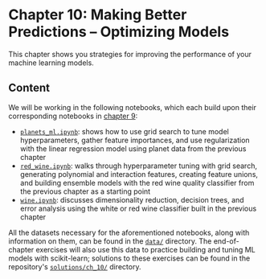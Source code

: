 # Chapter 10: Making Better Predictions &ndash; Optimizing Models

This chapter shows you strategies for improving the performance of your machine learning models.

## Content

We will be working in the following notebooks, which each build upon their corresponding notebooks in [chapter 9](../ch_09):

- [`planets_ml.ipynb`](planets_ml.ipynb): shows how to use grid search to tune model hyperparameters, gather feature importances, and use regularization with the linear regression model using planet data from the previous chapter
- [`red_wine.ipynb`](red_wine.ipynb): walks through hyperparameter tuning with grid search, generating polynomial and interaction features, creating feature unions, and building ensemble models with the red wine quality classifier from the previous chapter as a starting point
- [`wine.ipynb`](wine.ipynb): discusses dimensionality reduction, decision trees, and error analysis using the white or red wine classifier built in the previous chapter

All the datasets necessary for the aforementioned notebooks, along with information on them, can be found in the [`data/`](data) directory. The end-of-chapter exercises will also use this data to practice building and tuning ML models with scikit-learn; solutions to these exercises can be found in the repository's [`solutions/ch_10/`](../solutions/ch_10) directory.

